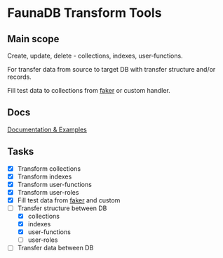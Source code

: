 # FaunaDB Transform Tools

## Main scope

Create, update, delete - collections, indexes, user-functions.

For transfer data from source to target DB with transfer structure and/or records.

Fill test data to collections from [faker](https://www.npmjs.com/package/faker) or custom handler.

## Docs

[Documentation & Examples](https://faunadb-transform.now.sh)

## Tasks

- [x] Transform collections
- [x] Transform indexes
- [x] Transform user-functions
- [x] Transform user-roles
- [x] Fill test data from [faker](https://www.npmjs.com/package/faker) and custom
- [ ] Transfer structure between DB
  - [x] collections
  - [x] indexes
  - [x] user-functions
  - [ ] user-roles
- [ ] Transfer data between DB
